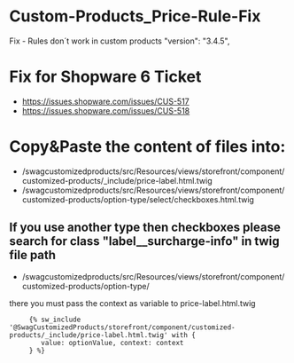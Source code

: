 # Custom-Products_Price-Rule-Fix
Fix - Rules don´t work in custom products 
"version": "3.4.5",



# Fix for Shopware 6 Ticket
- https://issues.shopware.com/issues/CUS-517
- https://issues.shopware.com/issues/CUS-518

# Copy&Paste the content of files into: 
- /swagcustomizedproducts/src/Resources/views/storefront/component/customized-products/_include/price-label.html.twig
- /swagcustomizedproducts/src/Resources/views/storefront/component/customized-products/option-type/select/checkboxes.html.twig

## If you use another type then checkboxes please search for class "label__surcharge-info" in twig file path  
- /swagcustomizedproducts/src/Resources/views/storefront/component/customized-products/option-type/<your type>
     
there you must pass the context as variable to price-label.html.twig
     
```
     {% sw_include '@SwagCustomizedProducts/storefront/component/customized-products/_include/price-label.html.twig' with {
        value: optionValue, context: context
     } %}
```
